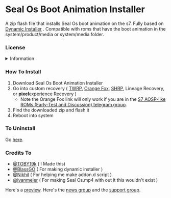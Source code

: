 <!-- This file is for GitHub for the best reading experience go to https://github.com/TOBY19k/Seal-Os-Boot-Animation-Installer -->
# Seal Os Boot Animation Installer
A zip flash file that installs Seal Os boot animation on the s7.
Fully based on [Dynamic Installer](https://forum.xda-developers.com/t/zip-dual-installer-dynamic-installer-stable-4-6-b-android-10-or-earlier.4279541/) .
Compatible with roms that have the boot animation in the system/product/media or system/media folder.
### License
<details>
<summary>Information</summary>
    This program is free software: you can redistribute it and/or modify
    it under the terms of the GNU General Public License as published by
    the Free Software Foundation, either version 3 of the License, or
    (at your option) any later version.
    This program is distributed in the hope that it will be useful,
    but WITHOUT ANY WARRANTY; without even the implied warranty of
    MERCHANTABILITY or FITNESS FOR A PARTICULAR PURPOSE.  See the
    GNU General Public License for more details.
</details>

### How To Install
1. Download Seal Os Boot Animation Installer
2. Go into custom recovery ( [TWRP](http://twrp.me/Devices/Samsung/), [Orange Fox](https://t.me/c/1057997886/583184), [SHRP](https://skyhawkrecovery.github.io/Devices.html), Lineage Recovery, or **pixel**experience Recovery )
   - Note the Orange Fox link will only work if you are in the [S7 AOSP-like ROMs (Early-Test and Discussion) telegram group](https://t.me/+Pw_EPmXMmzDZIME-).
3. Find the downloaded zip and flash it
4. Reboot into system
### To Uninstall
Go [here](https://github.com/TOBY19k/Boot-Animation-Uninstaller-).
### Credits To
- [@TOBY19k](https://forum.xda-developers.com/m/toby19k.12326709/) ( I Made this)
- [@BlassGO](https://forum.xda-developers.com/m/blassgo.11402469/) ( For making dynamic installer )
- [@Nikhil](https://forum.xda-developers.com/m/nikhil.4867515/) ( For helping me make addon.d script )
- [@ivanmeler](https://forum.xda-developers.com/m/ivan_meler.4610599/) ( For making Seal Os.mp4 with out it this wouldn't exist )

Here's a [preview](https://youtu.be/T2lpjj9OCqg).
Here's the [news group](https://t.me/sealosinstaller) 
and the 
[support group](https://t.me/sealosbootanimationinstaller).
